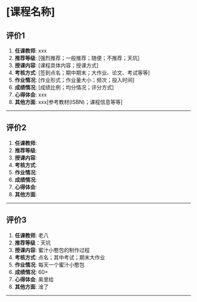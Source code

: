 # [课程名称]

## 评价1

1. **任课教师**: xxx
2. **推荐等级**: [强烈推荐；一般推荐；随便；不推荐；天坑]
3. **授课内容**: [课程具体内容；授课方式]
4. **考核方式**: [签到点名；期中期末；大作业、论文、考试等等]
5. **作业情况**: [作业形式；作业量大小；频次；投入时间]
6. **成绩情况**: [成绩比例；均分情况；评分方式]
7. **心得体会**: xxx
8. **其他方面**: xxx[参考教材(ISBN)；课程信息等等]

---

## 评价2

1. **任课教师**: 
2. **推荐等级**: 
3. **授课内容**: 
4. **考核方式**: 
5. **作业情况**: 
6. **成绩情况**: 
7. **心得体会**: 
8. **其他方面**: 

---

## 评价3

1. **任课教师**: 老八
2. **推荐等级**：天坑
3. **授课内容**: 蜜汁小憨包的制作过程
4. **考核方式**: 点名；其中考试；期末大作业
5. **作业情况**: 每天一个蜜汁小憨包
6. **成绩情况**: 60+
7. **心得体会**: 奥里给
8. **其他方面**: 淦了

---
